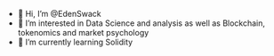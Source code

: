 - 👋 Hi, I’m @EdenSwack
- 👀 I’m interested in Data Science and analysis as well as Blockchain, tokenomics and market psychology
- 🌱 I’m currently learning Solidity


